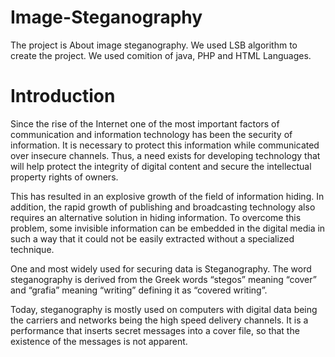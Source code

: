 # Image-Steganography
The project is About image steganography.
We used LSB algorithm to create the project. 
We used comition of java, PHP and HTML Languages.


#  Introduction

Since the rise of the Internet one of the most important factors of communication and information technology has been the security of information. It is necessary to protect this information while communicated over insecure channels. Thus, a need exists for developing technology that will help protect the integrity of digital content and secure the intellectual property rights of owners. 

 This has resulted in an explosive growth of the field of information hiding. In addition, the rapid growth of publishing and broadcasting technology also requires an alternative solution in hiding information. To overcome this problem, some invisible information can be embedded in the digital media in such a way that it could not be easily extracted without a specialized technique.

One and most widely used for securing data is Steganography. The word steganography is derived from the Greek words “stegos” meaning “cover” and “grafia” meaning “writing” defining it as “covered writing”.

Today, steganography is mostly used on computers with digital data being the carriers and networks being the high speed delivery channels. It is a performance that inserts secret messages into a cover file, so that the existence of the messages is not apparent.
